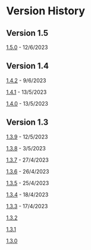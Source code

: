 # Version History

## Version 1.5

[1.5.0](1-5-0.md) - 12/6/2023

## Version 1.4

[1.4.2](1-4-2.md) - 9/6/2023

[1.4.1](1-4-1.md) - 13/5/2023

[1.4.0](1-4-0.md) - 13/5/2023

## Version 1.3

[1.3.9](1-3-9.md) - 12/5/2023

[1.3.8](1-3-8.md) - 3/5/2023

[1.3.7](1-3-7.md) - 27/4/2023

[1.3.6](1-3-6.md) - 26/4/2023

[1.3.5](1-3-5.md) - 25/4/2023

[1.3.4](1-3-4.md) - 18/4/2023

[1.3.3](1-3-3.md) - 17/4/2023

[1.3.2](1-3-2.md)

[1.3.1](1-3-1.md)

[1.3.0](1-3-0.md)
